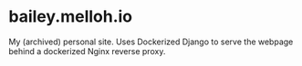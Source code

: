 # bailey.melloh.io

My (archived) personal site. Uses Dockerized Django to serve the webpage behind a dockerized Nginx reverse proxy. 
